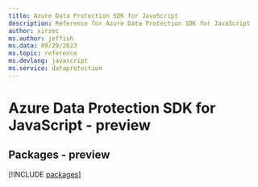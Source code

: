 ```yaml
---
title: Azure Data Protection SDK for JavaScript
description: Reference for Azure Data Protection SDK for JavaScript
author: xirzec
ms.author: jeffish
ms.data: 09/29/2023
ms.topic: reference
ms.devlang: javascript
ms.service: dataprotection
---
```

# Azure Data Protection SDK for JavaScript - preview
## Packages - preview
[!INCLUDE [packages](data-protection-index.md)]